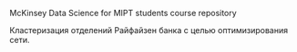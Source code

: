 McKinsey Data Science for MIPT students course repository

Кластеризация отделений Райфайзен банка с целью оптимизирования сети.
